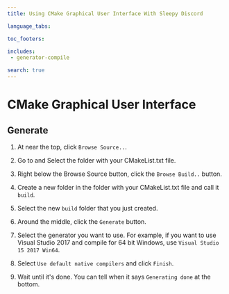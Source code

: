 ```yaml
---
title: Using CMake Graphical User Interface With Sleepy Discord

language_tabs:

toc_footers:

includes:
 - generator-compile

search: true
---
```


# CMake Graphical User Interface

## Generate

 1. At near the top, click ``Browse Source..``.

 2. Go to and Select the folder with your CMakeList.txt file.

 3. Right below the Browse Source button, click the ``Browse Build..`` button.

 4. Create a new folder in the folder with your CMakeList.txt file and call it ``build``.

 5. Select the new ``build`` folder that you just created.

 6. Around the middle, click the ``Generate`` button.

 7. Select the generator you want to use. For example, if you want to use Visual Studio 2017 and compile for 64 bit Windows, use ``Visual Studio 15 2017 Win64``.

 8. Select ``Use default native compilers`` and click ``Finish``.

 9. Wait until it's done. You can tell when it says ``Generating done`` at the bottom.